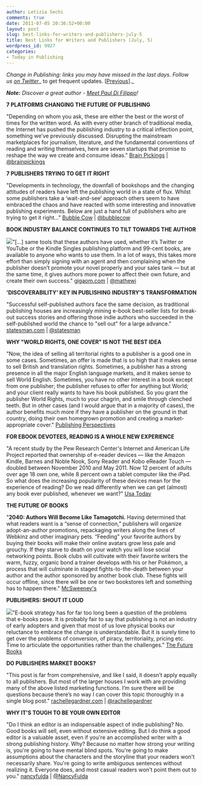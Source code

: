 ```yaml
---
author: Letizia Sechi
comments: true
date: 2011-07-05 20:36:52+00:00
layout: post
slug: best-links-for-writers-and-publishers-july-5
title: Best Links for Writers and Publishers (July, 5)
wordpress_id: 9927
categories:
- Today in Publishing
---
```


_Change in Publishing: links you may have missed in the last days.
Follow us [on Twitter](http://www.twitter.com/40kbooks)__ to get frequent updates. [[Previous](http://www.40kbooks.com/?p=9827)]._

_**Note:** Discover a great author - [Meet Paul Di Filippo](http://www.40kbooks.com/?p=9905)!_

**7 PLATFORMS CHANGING THE FUTURE OF PUBLISHING**

"Depending on whom you ask, these are either the best or the worst of times for the written word. As with every other branch of traditional media, the Internet has pushed the publishing industry to a critical inflection point, something we’ve previously discussed. Disrupting the mainstream marketplaces for journalism, literature, and the fundamental conventions of reading and writing themselves, here are seven startups that promise to reshape the way we create and consume ideas."
[Brain Pickings](http://www.brainpickings.org/index.php/2011/06/28/7-publishing-platforms/) | [@brainpickings](http://www.twitter.com/brainpicker)

**7 PUBLISHERS TRYING TO GET IT RIGHT**

"Developments in technology, the downfall of bookshops and the changing attitudes of readers have left the publishing world in a state of flux. Whilst some publishers take a ‘wait-and-see’ approach others seem to have embraced the chaos and have reacted with some interesting and innovative publishing experiments. Below are just a hand full of publishers who are trying to get it right…"
[Bubble Cow](http://bubblecow.co.uk/blog/2011/07/04/7-publishers-trying-to-get-it-right/) | [@bubblecow](http://twitter.com/bubblecow)

**BOOK INDUSTRY BALANCE CONTINUES TO TILT TOWARDS THE AUTHOR**

[![](http://www.40kbooks.com/wp-content/uploads/2283319494_8e54bfdb1d_z-e1309885576702.png)](http://www.40kbooks.com/?attachment_id=9938)"[...] same tools that these authors have used, whether it’s Twitter or YouTube or the Kindle Singles publishing platform and 99-cent books, are available to anyone who wants to use them. In a lot of ways, this takes more effort than simply signing with an agent and then complaining when the publisher doesn’t promote your novel properly and your sales tank — but at the same time, it gives authors more power to affect their own future, and create their own success."
[gigaom.com](http://gigaom.com/2011/07/01/book-industry-balance-continues-to-tilt-towards-the-author/) | [@mathewi](http://twitter.com/mathewi)

**'DISCOVERABILITY' KEY IN PUBLISHING INDUSTRY'S TRANSFORMATION**

"Successful self-published authors face the same decision, as traditional publishing houses are increasingly mining e-book best-seller lists for break-out success stories and offering those indie authors who succeeded in the self-published world the chance to "sell out" for a large advance."
[statesman.com](http://www.statesman.com/life/books/discoverability-key-in-publishing-industrys-transformation-1577857.html) | [@statesman](http://twitter.com/#!/statesman)

**WHY "WORLD RIGHTS, ONE COVER" IS NOT THE BEST IDEA**

"Now, the idea of selling all territorial rights to a publisher is a good one in some cases. Sometimes, an offer is made that is so high that it makes sense to sell British and translation rights. Sometimes, a publisher has a strong presence in all the major English language markets, and it makes sense to sell World English. Sometimes, you have no other interest in a book except from one publisher; the publisher refuses to offer for anything but World; and your client really wants to have his book published. So you grant the publisher World Rights, much to your chagrin, and smile through clenched teeth. But in other cases (and I would argue that in a majority of cases), the author benefits much more if they have a publisher on the ground in that country, doing their own homegrown promotion and creating a market-appropriate cover."
[Publishing Perspectives](http://publishingperspectives.com/2011/06/world-rights-one-cover-not-best-idea/)

**FOR EBOOK DEVOTEES, READING IS A WHOLE NEW EXPERIENCE**

"A recent study by the Pew Research Center's Internet and American Life Project reported that ownership of e-reader devices — like the Amazon Kindle, Barnes and Noble Nook, Sony Reader and Kobo eReader Touch — doubled between November 2010 and May 2011. Now 12 percent of adults over age 18 own one, while 8 percent own a tablet computer like the iPad. So what does the increasing popularity of these devices mean for the experience of reading? Do we read differently when we can get (almost) any book ever published, whenever we want?"
[Usa Today](http://www.usatoday.com/tech/products/2011-07-03-digital-library-ebooks_n.htm?csp=34news)

**THE FUTURE OF BOOKS**

"**2040: Authors Will Become Like Tamagotchi.**
Having determined that what readers want is a “sense of connection,” publishers will organize adopt-an-author promotions, repackaging writers along the lines of Webkinz and other imaginary pets. “Feeding” your favorite authors by buying their books will make their online avatars grow less pale and grouchy. If they starve to death on your watch you will lose social networking points. Book clubs will cultivate with their favorite writers the warm, fuzzy, organic bond a trainer develops with his or her Pokémon, a process that will culminate in staged fights-to-the-death between your author and the author sponsored by another book club. These fights will occur offline, since there will be one or two bookstores left and something has to happen there."
[McSweeney's](http://www.mcsweeneys.net/articles/the-future-of-books)

**PUBLISHERS: SHOUT IT LOUD**

[![](http://www.40kbooks.com/wp-content/uploads/shutterstock_26750524.jpg)](http://www.40kbooks.com/?attachment_id=9945)"E-book strategy has for far too long been a question of the problems that e-books pose. It is probably fair to say that publishing is not an industry of early adopters and given that most of us love physical books our reluctance to embrace the change is understandable. But it is surely time to get over the problems of conversion, of piracy, territoriality, pricing etc. Time to articulate the opportunities rather than the challenges."
[The Future Books](http://www.futurebook.net/content/publishers-shout-it-loud)

**DO PUBLISHERS MARKET BOOKS?**

"This post is far from comprehensive, and like I said, it doesn’t apply equally to all publishers. But most of the larger houses I work with are providing many of the above listed marketing functions. I’m sure there will be questions because there’s no way I can cover this topic thoroughly in a single blog post."
[rachellegardner.com](http://www.rachellegardner.com/2011/06/do-publishers-market-books/) | [@rachellegardner](http://twitter.com/#!/rachellegardner)

**WHY IT'S TOUGH TO BE YOUR OWN EDITOR**

"Do I think an editor is an indispensable aspect of indie publishing? No. Good books will sell, even without extensive editing. But I do think a good editor is a valuable asset, even if you're an accomplished writer with a strong publishing history. Why? Because no matter how strong your writing is, you're going to have mental blind spots. You're going to make assumptions about the characters and the storyline that your readers won't necessarily share. You're going to write ambiguous sentences without realizing it. Everyone does, and most casual readers won't point them out to you."
[nancyfulda](http://nancyfulda.livejournal.com/308597.html) | [@NancyFulda](http://www.twitter.com/NancyFulda)
